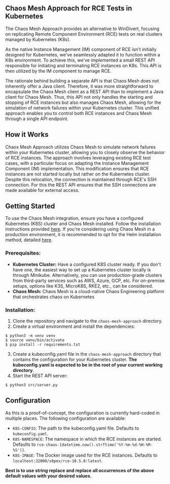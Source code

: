## Chaos Mesh Approach for RCE Tests in Kubernetes

The Chaos Mesh Approach provides an alternative to WinDivert, focusing on replicating Remote Component Environment (RCE)
tests on real clusters managed by Kubernetes (K8s).

As the native Instance Management (IM) component of RCE isn't initially designed for Kubernetes, we've seamlessly
adapted it to function within a K8s environment. To achieve this, we've implemented a small REST API responsible for
initiating and terminating RCE instances on K8s. This API is then utilized by the IM component to manage RCE.

The rationale behind building a separate API is that Chaos Mesh does not inherently offer a Java client. Therefore, it
was more straightforward to encapsulate the Chaos Mesh client as a REST API than to implement a Java client for Chaos
Mesh. Thus, this API not only handles the starting and stopping of RCE instances but also manages Chaos Mesh, allowing
for the
simulation of network failures within your Kubernetes cluster. This unified approach enables you to control both RCE
instances and Chaos Mesh through a single API endpoint.

## How it Works

Chaos Mesh Approach utilizes Chaos Mesh to simulate network failures within your Kubernetes cluster, allowing you to
closely observe the behavior of RCE instances.
The approach involves leveraging existing RCE test cases, with a particular focus on adapting the Instance Management
Component (IM) implementation.
This modification ensures that RCE instances are not started locally but rather on the Kubernetes cluster. Despite this
relocation, the connection is maintained through RCE's SSH connection. For this the REST API ensures that the SSH
connections are made available for external access.

## Getting Started

To use the Chaos Mesh integration, ensure you have a configured Kubernetes (K8S) cluster and Chaos Mesh installed.
Follow the installation instructions provided [here](https://chaos-mesh.org/docs/quick-start). If you're considering
using Chaos Mesh in a production environment, it is recommended to opt for the Helm installation method,
detailed [here](https://chaos-mesh.org/docs/production-installation-using-helm/).

### Prerequisites:

- **Kubernetes Cluster:** Have a configured K8S cluster ready. If you don't have one, the easiest way to set up a
  Kubernetes cluster locally is through Minikube. Alternatively, you can use production-grade clusters from third-party
  services such as AWS, Azure, GCP, etc. For on-premise setups, options like K3S, MicroK8S, RKE2, etc., can be
  considered.
- **Chaos Mesh:** Chaos Mesh is a cloud-native Chaos Engineering platform that orchestrates chaos on Kubernetes

### Installation:

1. Clone the repository and navigate to the `chaos-mesh-approach` directory.
2. Create a virtual environment and install the dependencies:

```shell
$ python3 -m venv venv
$ source venv/bin/activate
$ pip install -r requirements.txt
```

3. Create a kubeconfig.yaml file in the `chaos-mesh-approach` directory that contains the configuration for your
   Kubernetes cluster. **The kubeconfig.yaml is expected to be in the root of your current working directory.**
4. Start the REST API server:

```shell
$ python3 src/server.py
```

## Configuration

As this is a proof-of-concept, the configuration is currently hard-coded in multiple places.
The following configuration are available:

- `K8S-CONFIG`: The path to the kubeconfig.yaml file. Defaults to `kubeconfig.yaml`.
- `K8S-NAMESPACE`: The namespace in which the RCE instances are started. Defaults
  to `rce-chaos-{datetime.now().strftime('%Y-%m-%d-%H-%M-%S')}`.
- `K8S-IMAGE`: The Docker image used for the RCE instances. Defaults to `localhost:32000/s0pex/rce-10.5.0:latest`.

**Best is to use string replace and replace all occurrences of the above default values with your desired values.**
